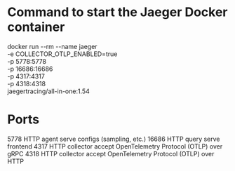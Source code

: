 # Command to start the Jaeger Docker container
docker run --rm --name jaeger \
  -e COLLECTOR_OTLP_ENABLED=true \
  -p 5778:5778 \
  -p 16686:16686 \
  -p 4317:4317 \
  -p 4318:4318 \
  jaegertracing/all-in-one:1.54

# Ports
5778	HTTP	agent	serve configs (sampling, etc.)
16686	HTTP	query	serve frontend
4317	HTTP	collector	accept OpenTelemetry Protocol (OTLP) over gRPC
4318	HTTP	collector	accept OpenTelemetry Protocol (OTLP) over HTTP